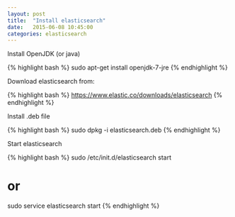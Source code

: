 ```yaml
---
layout: post
title:  "Install elasticsearch"
date:   2015-06-08 10:45:00
categories: elasticsearch
---
```


Install OpenJDK (or java)

{% highlight bash %}
sudo apt-get install openjdk-7-jre
{% endhighlight %}

Download elasticsearch from:

{% highlight bash %}
https://www.elastic.co/downloads/elasticsearch
{% endhighlight %}

Install .deb file

{% highlight bash %}
sudo dpkg -i elasticsearch.deb
{% endhighlight %}

Start elasticsearch

{% highlight bash %}
sudo /etc/init.d/elasticsearch start
# or
sudo service elasticsearch start
{% endhighlight %}